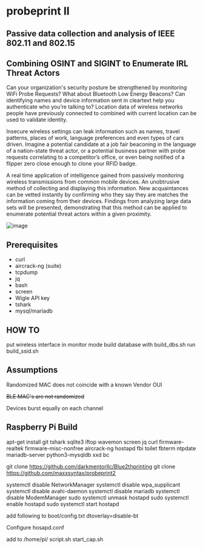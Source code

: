 # probeprint II
## Passive data collection and analysis of IEEE 802.11 and 802.15


## Combining OSINT and SIGINT to Enumerate IRL Threat Actors

Can your organization's security posture be strengthened by monitoring WiFi Probe Requests?  What about Bluetooth Low Energy Beacons? Can identifying names and device information sent in cleartext help you authenticate who you’re talking to? Location data of wireless networks people have previously connected to combined with current location can be used to validate identity.  


Insecure wireless settings can leak information such as names, travel patterns, places of work, language preferences and even types of cars driven.  Imagine a potential candidate at a job fair beaconing in the language of a nation-state threat actor, or a potential business partner with probe requests correlating to a competitor’s office, or even being notified of a flipper zero close enough to clone your RFID badge. 

A real time application of intelligence gained from passively monitoring wireless transmissions from common mobile devices.  An unobtrusive method of collecting and displaying this information.  New acquaintances can be vetted instantly by confirming who they say they are matches the information coming from their devices.  Findings from analyzing large data sets will be presented, demonstrating that this method can be applied to enumerate potential threat actors within a given proximity. 

![image](https://github.com/user-attachments/assets/6464cccc-3178-4bb8-81f6-cd7d17a71772)





## Prerequisites

- curl
- aircrack-ng (suite)
- tcpdump
- jq
- bash
- screen
- Wigle API key
- tshark
- mysql/mariadb




## HOW TO
put wireless interface in monitor mode
build database with build_dbs.sh
run build_ssid.sh



## Assumptions
Randomized MAC does not coincide with a known Vendor OUI

~~BLE MAC's are not randomized~~

Devices burst equally on each channel




## Raspberry Pi Build
 apt-get install git tshark sqlite3 iftop wavemon screen jq curl firmware-realtek firmware-misc-nonfree aircrack-ng hostapd fbi toilet fbterm ntpdate mariadb-server python3-mysqldb xxd bc

git clone https://github.com/darkmentorllc/Blue2thprinting
git clone https://github.com/maxxsyntax/probeprint2

systemctl disable NetworkManager
systemctl disable wpa_supplicant
systemctl disable avahi-daemon
systemctl disable mariadb
systemctl disable ModemManager
sudo systemctl unmask hostapd
sudo systemctl enable hostapd
sudo systemctl start hostapd

add following to boot/config.txt
dtoverlay=disable-bt

Configure hosapd.conf 


add to /home/pi/
script.sh
start_cap.sh







